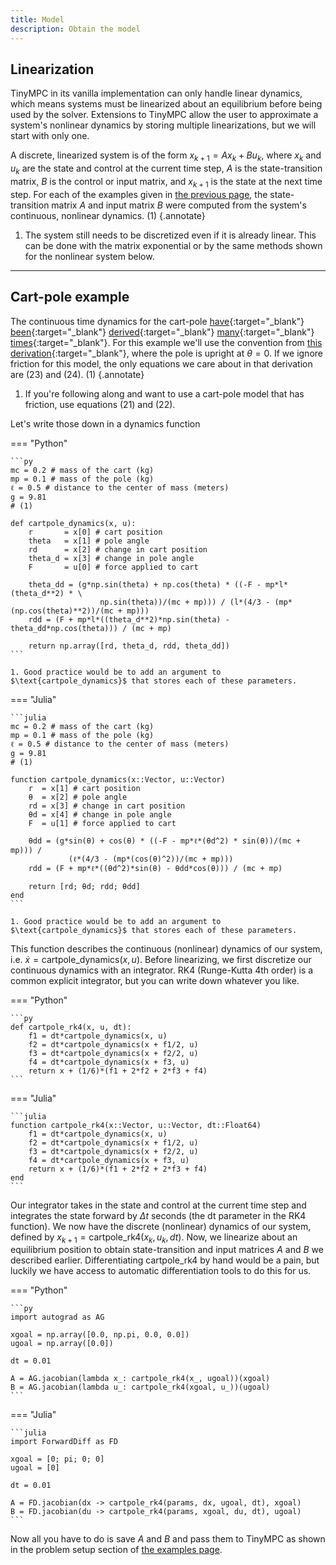 ```yaml
---
title: Model
description: Obtain the model
---
```


## Linearization

TinyMPC in its vanilla implementation can only handle linear dynamics, which means systems must be linearized about an equilibrium before being used by the solver. Extensions to TinyMPC allow the user to approximate a system's nonlinear dynamics by storing multiple linearizations, but we will start with only one.

A discrete, linearized system is of the form $x_{k+1} = Ax_k + Bu_k$, where $x_k$ and $u_k$ are the state and control at the current time step, $A$ is the state-transition matrix, $B$ is the control or input matrix, and $x_{k+1}$ is the state at the next time step. For each of the examples given in [the previous page](./examples.md), the state-transition matrix $A$ and input matrix $B$ were computed from the system's continuous, nonlinear dynamics. (1)
{.annotate}

1. The system still needs to be discretized even if it is already linear. This can be done with the matrix exponential or by the same methods shown for the nonlinear system below.

---

## Cart-pole example

The continuous time dynamics for the cart-pole [have](https://courses.ece.ucsb.edu/ECE594/594D_W10Byl/hw/cartpole_eom.pdf){:target="_blank"} [been](https://www.matthewpeterkelly.com/tutorials/cartPole/index.html){:target="_blank"} [derived](https://underactuated.mit.edu/acrobot.html){:target="_blank"} [many](https://sharpneat.sourceforge.io/research/cart-pole/cart-pole-equations.html){:target="_blank"} [times](https://danielpiedrahita.wordpress.com/portfolio/cart-pole-control/){:target="_blank"}. For this example we'll use the convention from [this derivation](https://coneural.org/florian/papers/05_cart_pole.pdf){:target="_blank"}, where the pole is upright at $\theta=0$. If we ignore friction for this model, the only equations we care about in that derivation are (23) and (24). (1)
{.annotate}

1. If you're following along and want to use a cart-pole model that has friction, use equations (21) and (22).

Let's write those down in a dynamics function

=== "Python"

    ```py
    mc = 0.2 # mass of the cart (kg)
    mp = 0.1 # mass of the pole (kg)
    ℓ = 0.5 # distance to the center of mass (meters)
    g = 9.81
    # (1)

    def cartpole_dynamics(x, u):
        r       = x[0] # cart position
        theta   = x[1] # pole angle
        rd      = x[2] # change in cart position
        theta_d = x[3] # change in pole angle
        F       = u[0] # force applied to cart
        
        theta_dd = (g*np.sin(theta) + np.cos(theta) * ((-F - mp*l*(theta_d**2) * \
                        np.sin(theta))/(mc + mp))) / (l*(4/3 - (mp*(np.cos(theta)**2))/(mc + mp)))
        rdd = (F + mp*l*((theta_d**2)*np.sin(theta) - theta_dd*np.cos(theta))) / (mc + mp)

        return np.array([rd, theta_d, rdd, theta_dd])
    ```

    1. Good practice would be to add an argument to $\text{cartpole_dynamics}$ that stores each of these parameters.

=== "Julia"

    ```julia
    mc = 0.2 # mass of the cart (kg)
    mp = 0.1 # mass of the pole (kg)
    ℓ = 0.5 # distance to the center of mass (meters)
    g = 9.81
    # (1)

    function cartpole_dynamics(x::Vector, u::Vector)
        r  = x[1] # cart position
        θ  = x[2] # pole angle
        rd = x[3] # change in cart position
        θd = x[4] # change in pole angle
        F  = u[1] # force applied to cart
        
        θdd = (g*sin(θ) + cos(θ) * ((-F - mp*ℓ*(θd^2) * sin(θ))/(mc + mp))) /
                 (ℓ*(4/3 - (mp*(cos(θ)^2))/(mc + mp)))
        rdd = (F + mp*ℓ*((θd^2)*sin(θ) - θdd*cos(θ))) / (mc + mp)
    
        return [rd; θd; rdd; θdd]
    end
    ```

    1. Good practice would be to add an argument to $\text{cartpole_dynamics}$ that stores each of these parameters.


This function describes the continuous (nonlinear) dynamics of our system, i.e. $\dot{x} = \text{cartpole_dynamics}(x, u)$. Before linearizing, we first discretize our continuous dynamics with an integrator. RK4 (Runge-Kutta 4th order) is a common explicit integrator, but you can write down whatever you like.

=== "Python"

    ```py
    def cartpole_rk4(x, u, dt):
        f1 = dt*cartpole_dynamics(x, u)
        f2 = dt*cartpole_dynamics(x + f1/2, u)
        f3 = dt*cartpole_dynamics(x + f2/2, u)
        f4 = dt*cartpole_dynamics(x + f3, u)
        return x + (1/6)*(f1 + 2*f2 + 2*f3 + f4)
    ```

=== "Julia"

    ```julia
    function cartpole_rk4(x::Vector, u::Vector, dt::Float64)
        f1 = dt*cartpole_dynamics(x, u)
        f2 = dt*cartpole_dynamics(x + f1/2, u)
        f3 = dt*cartpole_dynamics(x + f2/2, u)
        f4 = dt*cartpole_dynamics(x + f3, u)
        return x + (1/6)*(f1 + 2*f2 + 2*f3 + f4)
    end
    ```

Our integrator takes in the state and control at the current time step and integrates the state forward by $\Delta t$ seconds (the dt parameter in the RK4 function). We now have the discrete (nonlinear) dynamics of our system, defined by $x_{k+1} = \text{cartpole_rk4}(x_k, u_k, dt)$. Now, we linearize about an equilibrium position to obtain state-transition and input matrices $A$ and $B$ we described earlier. Differentiating $\text{cartpole_rk4}$ by hand would be a pain, but luckily we have access to automatic differentiation tools to do this for us.

=== "Python"

    ```py
    import autograd as AG

    xgoal = np.array([0.0, np.pi, 0.0, 0.0])
    ugoal = np.array([0.0])

    dt = 0.01

    A = AG.jacobian(lambda x_: cartpole_rk4(x_, ugoal))(xgoal)
    B = AG.jacobian(lambda u_: cartpole_rk4(xgoal, u_))(ugoal)
    ```

=== "Julia"

    ```julia
    import ForwardDiff as FD

    xgoal = [0; pi; 0; 0]
    ugoal = [0]

    dt = 0.01

    A = FD.jacobian(dx -> cartpole_rk4(params, dx, ugoal, dt), xgoal)
    B = FD.jacobian(du -> cartpole_rk4(params, xgoal, du, dt), ugoal)
    ```


Now all you have to do is save $A$ and $B$ and pass them to TinyMPC as shown in the problem setup section of [the examples page](examples.md).
